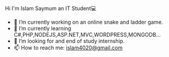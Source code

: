  Hi I'm Islam Saymum an IT Student💻

- 🔭 I’m currently working on an online snake and ladder game.
- 🌱 I’m currently learning C#,PHP,NODEJS,ASP.NET,MVC,WORDPRESS,MONGODB...
- 👯 I’m looking for and end of study internship.
- 📫 How to reach me: islam4020@gmail.com

